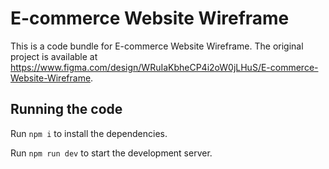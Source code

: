 
  # E-commerce Website Wireframe

  This is a code bundle for E-commerce Website Wireframe. The original project is available at https://www.figma.com/design/WRuIaKbheCP4i2oW0jLHuS/E-commerce-Website-Wireframe.

  ## Running the code

  Run `npm i` to install the dependencies.

  Run `npm run dev` to start the development server.
  